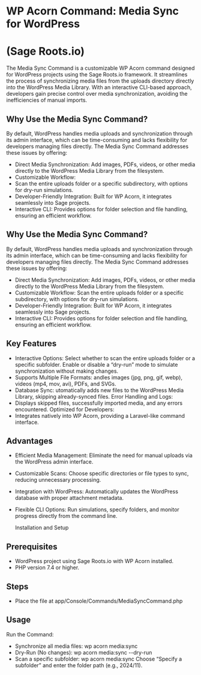 # WP Acorn Command: Media Sync for WordPress
# (Sage Roots.io)

The Media Sync Command is a customizable WP Acorn command designed for WordPress projects using the Sage Roots.io framework. It streamlines the process of synchronizing media files from the uploads directory directly into the WordPress Media Library. With an interactive CLI-based approach, developers gain precise control over media synchronization, avoiding the inefficiencies of manual imports.

## Why Use the Media Sync Command?
By default, WordPress handles media uploads and synchronization through its admin interface, which can be time-consuming and lacks flexibility for developers managing files directly. The Media Sync Command addresses these issues by offering:
- Direct Media Synchronization:
  Add images, PDFs, videos, or other media directly to the WordPress Media Library from the filesystem.
- Customizable Workflow:
- Scan the entire uploads folder or a specific subdirectory, with options for dry-run simulations.
- Developer-Friendly Integration:
  Built for WP Acorn, it integrates seamlessly into Sage projects.
- Interactive CLI:
  Provides options for folder selection and file handling, ensuring an efficient workflow.

## Why Use the Media Sync Command?
By default, WordPress handles media uploads and synchronization through its admin interface, which can be time-consuming and lacks flexibility for developers managing files directly. The Media Sync Command addresses these issues by offering:
- Direct Media Synchronization:
  Add images, PDFs, videos, or other media directly to the WordPress Media Library from the filesystem.
- Customizable Workflow:
  Scan the entire uploads folder or a specific subdirectory, with options for dry-run simulations.
- Developer-Friendly Integration:
  Built for WP Acorn, it integrates seamlessly into Sage projects.
- Interactive CLI:
  Provides options for folder selection and file handling, ensuring an efficient workflow.

 ## Key Features
- Interactive Options:
  Select whether to scan the entire uploads folder or a specific subfolder.
  Enable or disable a “dry-run” mode to simulate synchronization without making changes.
-	Supports Multiple File Formats:
  andles images (jpg, png, gif, webp), videos (mp4, mov, avi), PDFs, and SVGs.
- Database Sync:
  utomatically adds new files to the WordPress Media Library, skipping already-synced files.
  Error Handling and Logs:
-	Displays skipped files, successfully imported media, and any errors encountered.
  Optimized for Developers:
- Integrates natively into WP Acorn, providing a Laravel-like command interface.

## Advantages
- Efficient Media Management:
  Eliminate the need for manual uploads via the WordPress admin interface.
- Customizable Scans:
  Choose specific directories or file types to sync, reducing unnecessary processing.
- Integration with WordPress:
  Automatically updates the WordPress database with proper attachment metadata.
- Flexible CLI Options:
  Run simulations, specify folders, and monitor progress directly from the command line.

  Installation and Setup

## Prerequisites
- WordPress project using Sage Roots.io with WP Acorn installed.
-	PHP version 7.4 or higher.

## Steps
- Place the file at app/Console/Commands/MediaSyncCommand.php

## Usage

Run the Command:

- Synchronize all media files: wp acorn media:sync
- Dry-Run (No changes): wp acorn media:sync --dry-run
- Scan a specific subfolder: wp acorn media:sync
  Choose “Specify a subfolder” and enter the folder path (e.g., 2024/11).

